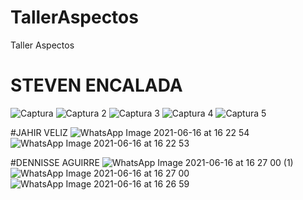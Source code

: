 # TallerAspectos
Taller Aspectos
# STEVEN ENCALADA 
![Captura](https://user-images.githubusercontent.com/76632790/122295638-14532200-cebf-11eb-9f8c-db604e47ad11.PNG)
![Captura 2](https://user-images.githubusercontent.com/76632790/122295699-2634c500-cebf-11eb-8ac8-ae906d1a2877.PNG)
![Captura 3](https://user-images.githubusercontent.com/76632790/122295713-2a60e280-cebf-11eb-9ab5-60261aa54e46.PNG)
![Captura 4](https://user-images.githubusercontent.com/76632790/122295723-2df46980-cebf-11eb-9719-5e922731f134.PNG)
![Captura 5](https://user-images.githubusercontent.com/76632790/122295735-30ef5a00-cebf-11eb-8db6-511a21af15e2.PNG)

#JAHIR VELIZ
![WhatsApp Image 2021-06-16 at 16 22 54](https://user-images.githubusercontent.com/76632790/122295837-511f1900-cebf-11eb-932f-3594d47961d8.jpeg)
![WhatsApp Image 2021-06-16 at 16 22 53](https://user-images.githubusercontent.com/76632790/122295854-554b3680-cebf-11eb-912c-22770f3fc599.jpeg)

#DENNISSE AGUIRRE
![WhatsApp Image 2021-06-16 at 16 27 00 (1)](https://user-images.githubusercontent.com/76632790/122296217-c5f25300-cebf-11eb-90ea-8b415047038c.jpeg)
![WhatsApp Image 2021-06-16 at 16 27 00](https://user-images.githubusercontent.com/76632790/122296231-ca1e7080-cebf-11eb-9a58-9d71580a5362.jpeg)
![WhatsApp Image 2021-06-16 at 16 26 59](https://user-images.githubusercontent.com/76632790/122296243-cd196100-cebf-11eb-81ee-e813d63bda1f.jpeg)

